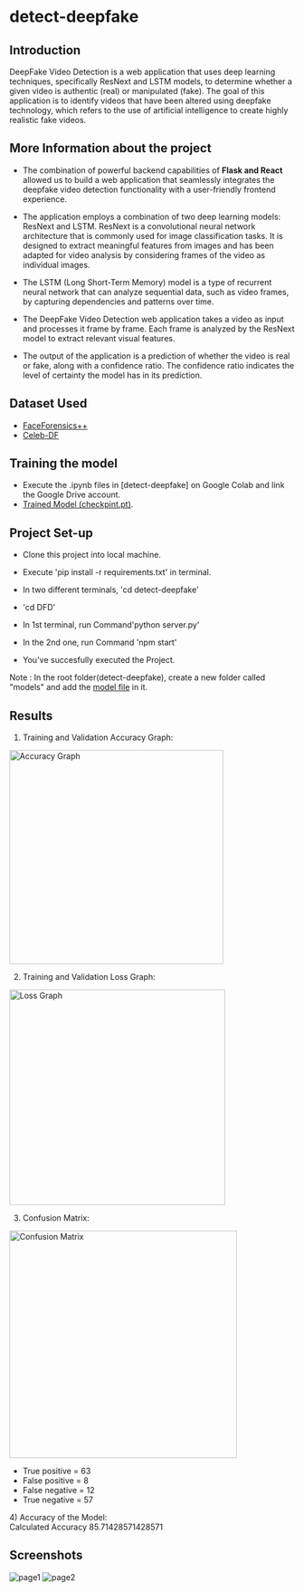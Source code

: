# detect-deepfake

## Introduction

DeepFake Video Detection is a web application that uses deep learning techniques, specifically ResNext and LSTM models, to determine whether a given video is authentic (real) or manipulated (fake). The goal of this application is to identify videos that have been altered using deepfake technology, which refers to the use of artificial intelligence to create highly realistic fake videos.

## More Information about the project

* The combination of powerful backend capabilities of **Flask and React** allowed us to build a web application that seamlessly integrates the deepfake video detection functionality with a user-friendly frontend experience.
  
- The application employs a combination of two deep learning models: ResNext and LSTM. ResNext is a convolutional neural network architecture that is commonly used for image classification tasks. It is designed to extract meaningful features from images and has been adapted for video analysis by considering frames of the video as individual images.
  
- The LSTM (Long Short-Term Memory) model is a type of recurrent neural network that can analyze sequential data, such as video frames, by capturing dependencies and patterns over time.

- The DeepFake Video Detection web application takes a video as input and processes it frame by frame. Each frame is analyzed by the ResNext model to extract relevant visual features.

- The output of the application is a prediction of whether the video is real or fake, along with a confidence ratio. The confidence ratio indicates the level of certainty the model has in its prediction.

## Dataset Used
- [FaceForensics++](https://github.com/ondyari/FaceForensics)
- [Celeb-DF](https://github.com/yuezunli/celeb-deepfakeforensics)

## Training the model
- Execute the .ipynb files in [detect-deepfake] on Google Colab and link the Google Drive account.
- [Trained Model (checkpint.pt)](https://drive.google.com/file/d/1jRBqpIDG7ygvyqbsRRA_8pyfz9YQNCEI/view?usp=sharing).

## Project Set-up
- Clone this project into local machine.
  
- Execute 'pip install -r requirements.txt' in terminal.
   
- In two different terminals, 'cd detect-deepfake'
- 'cd DFD'

- In 1st terminal, run Command'python server.py'
- In the 2nd one, run Command 'npm start'
  
- You've succesfully executed the Project.


Note : In the root folder(detect-deepfake), create a new folder called "models" and add the [model file](https://drive.google.com/file/d/1jRBqpIDG7ygvyqbsRRA_8pyfz9YQNCEI/view?usp=sharing) in it.

## Results

1) Training and Validation Accuracy Graph:
<img width="378" alt="Accuracy Graph" src="https://github.com/supzi-del/detect-deepfake/assets/78655439/6c524a93-c3d9-4044-be58-43735f68d713">

2) Training and Validation Loss Graph:
<img width="381" alt="Loss Graph" src="https://github.com/supzi-del/detect-deepfake/assets/78655439/c8a92094-c17c-4134-a341-583dd5a5249a">

3) Confusion Matrix:
<img width="402" alt="Confusion Matrix" src="https://github.com/supzi-del/detect-deepfake/assets/78655439/0c3bbedd-1e68-40f0-9e13-8dc2979b6d56">
<br>
<p>
<ul>
<li>True positive =  63 </li>
<li>False positive =  8 </li>
<li>False negative =  12 </li>
<li>True negative =  57 </li>
</li></ul>
<p>
4) Accuracy of the Model: <br>
Calculated Accuracy 85.71428571428571

## Screenshots
<img alt="page1" src="https://github.com/supzi-del/detect-deepfake/assets/78655439/5d8b9f61-673d-4c35-bb2f-b4552764bbb4">
<img  alt="page2" src="https://github.com/supzi-del/detect-deepfake/assets/78655439/f739b1bc-7caa-4ff0-8d13-018cd75edbf0">



